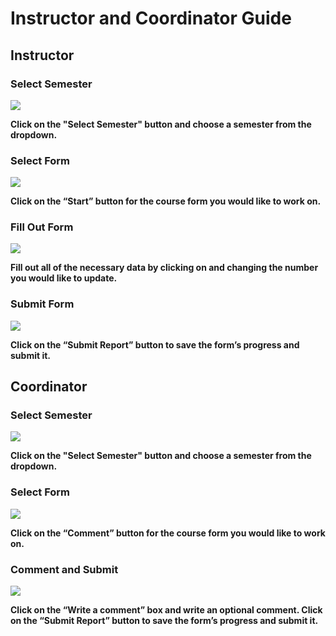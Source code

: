 # Instructor and Coordinator Guide

## Instructor

### Select Semester

<kbd><img src='/docs/images/instructor/selectSemester.png'></img></kbd>

**Click on the "Select Semester" button and choose a semester from the dropdown.**

### Select Form

<kbd><img src='/docs/images/instructor/selectForm.png'></img></kbd>

**Click on the “Start” button for the course form you would like to work on.**

### Fill Out Form

<kbd><img src='/docs/images/instructor/fillOutForm.png'></img></kbd>

**Fill out all of the necessary data by clicking on and changing the number you would like to update.**

### Submit Form

<kbd><img src='/docs/images/instructor/submitForm.png'></img></kbd>

**Click on the “Submit Report” button to save the form’s progress and submit it.**

## Coordinator

### Select Semester

<kbd><img src='/docs/images/coordinator/selectSemester.png'></img></kbd>

**Click on the "Select Semester" button and choose a semester from the dropdown.**

### Select Form

<kbd><img src='/docs/images/coordinator/selectForm.png'></img></kbd>

**Click on the “Comment” button for the course form you would like to work on.**

### Comment and Submit

<kbd><img src='/docs/images/coordinator/commentAndSubmit.png'></img></kbd>

**Click on the “Write a comment” box and write an optional comment. Click on the “Submit Report” button to save the form’s progress and submit it.**
